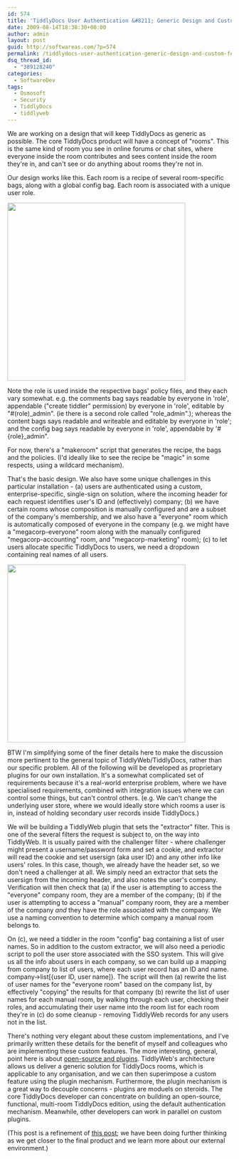 ```yaml
---
id: 574
title: 'TiddlyDocs User Authentication &#8211; Generic Design and Custom Features'
date: 2009-08-14T18:38:30+00:00
author: admin
layout: post
guid: http://softwareas.com/?p=574
permalink: /tiddlydocs-user-authentication-generic-design-and-custom-features/
dsq_thread_id:
  - "389128240"
categories:
  - SoftwareDev
tags:
  - Osmosoft
  - Security
  - TiddlyDocs
  - tiddlyweb
---
```

We are working on a design that will keep TiddlyDocs as generic as possible. The core TiddlyDocs product will have a concept of "rooms". This is the same kind of room you see in online forums or chat sites, where everyone inside the room contributes and sees content inside the room they're in, and can't see or do anything about rooms they're not in.

Our design works like this. Each room is a recipe of several room-specific bags, along with a global config bag. Each room is associated with a unique user role.

<img style="width:400px;" src="http://yuml.me/diagram/scruffy/class/%5BUser%5D*-*%5BRole%5D%2C%20%5BRole%5D-%5BRoom%20recipe%5D%2C%20%5BRoom%20recipe%5D+--%3E%5BGlobal%20Config%20bag%5D%2C%20%5BRoom%20recipe%5D++1-%3E%5BRoom%20Config%20bag%5D%2C%20%5BRoom%20recipe%5D++1-%3E%5BRoom%20Content%20bag%5D%2C%20%5BRoom%20recipe%5D++1-%3E%5BRoom%20Comments%20bag%5D" />

Note the role is used inside the respective bags' policy files, and they each vary somewhat. e.g. the comments bag says readable by everyone in 'role', appendable ("create tiddler" permission) by everyone in 'role', editable by "#(role)_admin". (ie there is a second role called "role_admin".); whereas the content bags says readable and writeable and editable by everyone in 'role'; and the config bag says readable by everyone in 'role', appendable by '#{role}_admin".

For now, there's a "makeroom" script that generates the recipe, the bags and the policies. (I'd ideally like to see the recipe be "magic" in some respects, using a wildcard mechanism).

That's the basic design. We also have some unique challenges in this particular installation - (a) users are authenticated using a custom, enterprise-specific, single-sign on solution, where the incoming header for each request identifies user's ID and (effectively) company; (b) we have certain rooms whose composition is manually configured and are a subset of the company's membership, and we also have a "everyone" room which is automatically composed of everyone in the company (e.g. we might have a "megacorp-everyone" room along with the manually configured "megacorp-accounting" room, and "megacorp-marketing" room); (c) to let users allocate specific TiddlyDocs to users, we need a dropdown containing real names of all users.

<img style="width: 400px;" src="http://picupper.com/2009/08/17/tiddlydocsrooms.png" />

BTW I'm simplifying some of the finer details here to make the discussion more pertinent to the general topic of TiddlyWeb/TiddlyDocs, rather than our specific problem. All of the following will be developed as proprietary plugins for our own installation. It's a somewhat complicated set of requirements because it's a real-world enterprise problem, where we have specialised requirements, combined with integration issues where we can control some things, but can't control others. (e.g. We can't change the underlying user store, where we would ideally store which rooms a user is in, instead of holding secondary user records inside TiddlyDocs.)

We will be building a TiddlyWeb plugin that sets the "extractor" filter. This is one of the several filters the request is subject to, on the way into TiddlyWeb. It is usually paired with the challenger filter - where challenger might present a username/password form and set a cookie, and extractor will read the cookie and set usersign (aka user ID) and any other info like users' roles. In this case, though, we already have the header set, so we don't need a challenger at all. We simply need an extractor that sets the usersign from the incoming header, and also notes the user's company. Verification will then check that (a) if the user is attempting to access the "everyone" company room, they are a member of the company; (b) if the user is attempting to access a "manual" company room, they are a member of the company *and* they have the role associated with the company. We use a naming convention to determine which company  a manual room belongs to.

On (c), we need a tiddler in the room "config" bag containing a list of user names. So in addition to the custom extractor, we will also need a periodic script to poll the user store associated with the SSO system. This will give us all the info about users in each company, so we can build up a mapping from company to list of users, where each user record has an ID and name. company-&gt;list[{user ID, user name]}. The script will then (a) rewrite the list of user names for the "everyone room" based on the company list, by effectively "copying" the results for that company (b) rewrite the list of user names for each manual room, by walking through each user, checking their roles, and accumulating their user name into the room list for each room they're in (c) do some cleanup - removing TiddlyWeb records for any users not in the list.

There's nothing very elegant about these custom implementations, and I've primarily written these details for the benefit of myself and colleagues who are implementing these custom features. The more interesting, general, point here is about <a href="http://jaybyjayfresh.com/2009/04/24/motivation-and-common-ground/">open-source and plugins</a>. TiddlyWeb's architecture allows us deliver a generic solution for TiddlyDocs rooms, which is applicable to any organisation, and we can then superimpose a custom feature  using the plugin mechanism. Furthermore, the plugin mechanism is a great way to decouple concerns - plugins are moduels on steroids. The core TiddlyDocs developer can concentrate on building an open-source, functional, multi-room TiddlyDocs edition, using the default authentication mechanism. Meanwhile, other developers can work in parallel on custom plugins.

(This post is a refinement of <a href="http://softwareas.com/tiddlydocs-tiddlycms-and-permissioning-models">this post</a>; we have been doing further thinking as we get closer to the final product and we learn more about our external environment.)
